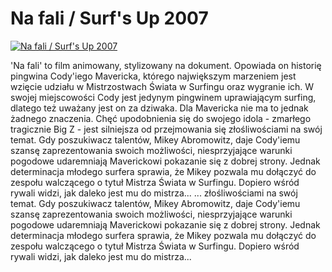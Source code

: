 Na fali / Surf's Up 2007 
=============
[![Na fali / Surf's Up 2007 ](http://vidos.pl/images/player.gif)](http://vidos.pl/na-fali-surf-s-up-2007)

 'Na fali' to film animowany, stylizowany na dokument. Opowiada on historię pingwina Cody'iego Mavericka, którego największym marzeniem jest wzięcie udziału w Mistrzostwach Świata w Surfingu oraz wygranie ich. W swojej miejscowości Cody jest jedynym pingwinem uprawiającym surfing, dlatego też uważany jest on za dziwaka. Dla Mavericka nie ma to jednak żadnego znaczenia. Chęć upodobnienia się do swojego idola - zmarłego tragicznie Big Z - jest silniejsza od przejmowania się złośliwościami na swój temat. Gdy poszukiwacz talentów, Mikey Abromowitz, daje Cody'iemu szansę zaprezentowania swoich możliwości, niesprzyjające warunki pogodowe udaremniają Maverickowi pokazanie się z dobrej strony. Jednak determinacja młodego surfera sprawia, że Mikey pozwala mu dołączyć do zespołu walczącego o tytuł Mistrza Świata w Surfingu. Dopiero wśród rywali widzi, jak daleko jest mu do mistrza...  ... złośliwościami na swój temat. Gdy poszukiwacz talentów, Mikey Abromowitz, daje Cody'iemu szansę zaprezentowania swoich możliwości, niesprzyjające warunki pogodowe udaremniają Maverickowi pokazanie się z dobrej strony. Jednak determinacja młodego surfera sprawia, że Mikey pozwala mu dołączyć do zespołu walczącego o tytuł Mistrza Świata w Surfingu. Dopiero wśród rywali widzi, jak daleko jest mu do mistrza...

